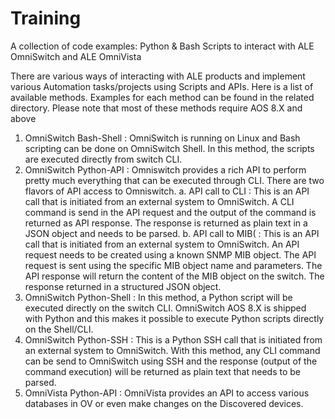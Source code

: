 # Training
A collection of code examples: Python & Bash Scripts to interact with ALE OmniSwitch and ALE OmniVista

There are various ways of interacting with ALE products and implement various Automation tasks/projects using Scripts and APIs. 
Here is a list of available methods. Examples for each method can be found in the related directory.
Please note that most of these methods require AOS 8.X and above

1. OmniSwitch Bash-Shell 	:	OmniSwitch is running on Linux and Bash scripting can be done on OmniSwitch Shell. In this method, the scripts are executed directly from switch CLI.
2. OmniSwitch Python-API	:	Omniswitch provides a rich API to perform pretty much everything that can be executed through CLI. There are two flavors of API access to Omniswitch.
	a. API call to CLI		:	This is an API call that is initiated from an external system to OmniSwitch. A CLI command is send in the API request and the output of the command is returned as API response. The response is returned as plain text in a JSON object and needs to be parsed.
	b. API call to MIB(		: 	This is an API call that is initiated from an external system to OmniSwitch. An API request needs to be created using a known SNMP MIB object. The API request is sent using the specific MIB object name and parameters. The API response will return the content of the MIB object on the switch. The response returned in a structured JSON object.
3. OmniSwitch Python-Shell	:	In this method, a Python script will be executed directly on the switch CLI. OmniSwitch AOS 8.X is shipped with Python and this makes it possible to execute Python scripts directly on the Shell/CLI.
4. OmniSwitch Python-SSH 	:	This is a Python SSH call that is initiated from an external system to OmniSwitch. With this method, any CLI command can be send to OmniSwitch using SSH and the response (output of the command execution) will be returned as plain text that needs to be parsed.
5. OmniVista Python-API		:	OmniVista provides an API to access various databases in OV or even make changes on the Discovered devices. 
	
